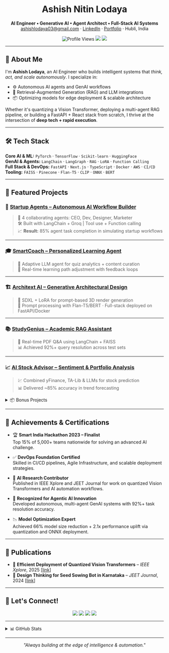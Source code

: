 <!-- Profile README for Ashish Nitin Lodaya (@ashishlodaya123) -->

<h1 align="center">Ashish Nitin Lodaya</h1>
<p align="center">
  <b>AI Engineer • Generative AI • Agent Architect • Full-Stack AI Systems</b><br>
  <a href="mailto:ashishlodaya03@gmail.com">ashishlodaya03@gmail.com</a> · 
  <a href="https://linkedin.com/in/ashish-lodaya-80a83b26a">LinkedIn</a> ·
  <a href="https://tourmaline-licorice-dfced0.netlify.app/">Portfolio</a> · Hubli, India
</p>

<p align="center">
  <img src="https://komarev.com/ghpvc/?username=ashishlodaya123&style=flat-square" alt="Profile Views"/>
  <img src="https://img.shields.io/badge/Role-AI%20Engineer-blue?style=flat-square"/>
  <img src="https://img.shields.io/badge/Stack-FastAPI%20%7C%20LangChain%20%7C%20React-yellowgreen?style=flat-square"/>
</p>

---

## 👋 About Me

I'm **Ashish Lodaya**, an AI Engineer who builds intelligent systems that *think, act, and scale autonomously*. I specialize in:
- ⚙️ Autonomous AI agents and GenAI workflows  
- 🧠 Retrieval-Augmented Generation (RAG) and LLM integrations  
- 📦 Optimizing models for edge deployment & scalable architecture  

Whether it's quantizing a Vision Transformer, deploying a multi-agent RAG pipeline, or building a FastAPI + React stack from scratch, I thrive at the intersection of **deep tech + rapid execution**.

---

## 🛠️ Tech Stack

**Core AI & ML:** `PyTorch` · `TensorFlow` · `Scikit-learn` · `HuggingFace`  
**GenAI & Agents:** `LangChain` · `LangGraph` · `RAG` · `LoRA` · `Function Calling`  
**Full Stack & DevOps:** `FastAPI` · `Next.js` · `TypeScript` · `Docker` · `AWS` · `CI/CD`  
**Tooling:** `FAISS` · `Pinecone` · `Flan-T5` · `CLIP` · `ONNX` · `BERT`

---

## 🚀 Featured Projects

### 🧠 [Startup Agents – Autonomous AI Workflow Builder](#)
> 🧩 4 collaborating agents: CEO, Dev, Designer, Marketer  
> 🛠️ Built with LangChain + Groq | Tool use + Function calling  
> 📈 **Result:** 85% agent task completion in simulating startup workflows

---

### 🎓 [SmartCoach – Personalized Learning Agent](#)
> 🤖 Adaptive LLM agent for quiz analytics + content curation  
> 🎯 Real-time learning path adjustment with feedback loops

---

### 🏗️ [Architext AI – Generative Architectural Design](#)
> 🎨 SDXL + LoRA for prompt-based 3D render generation  
> 🧠 Prompt processing with Flan-T5/BERT · Full-stack deployed on FastAPI/Docker

---

### 📚 [StudyGenius – Academic RAG Assistant](#)
> 📄 Real-time PDF Q&A using LangChain + FAISS  
> 📊 Achieved 92%+ query resolution across test sets

---

### 📈 [AI Stock Advisor – Sentiment & Portfolio Analysis](#)
> 💹 Combined yFinance, TA-Lib & LLMs for stock prediction  
> 📊 Delivered ~85% accuracy in trend forecasting

<details>
<summary>📦 Bonus Projects</summary>

- **Quantized ViT for Edge AI:** ONNX + PyTorch · 66% size reduction · 2.1x speedup  
- **BIAgent:** BI multi-agent system for exec dashboards & natural language queries  
</details>

---

## 🏅 Achievements & Certifications

- 🏆 **Smart India Hackathon 2023 – Finalist**  
  Top 15% of 5,000+ teams nationwide for solving an advanced AI challenge.

- ✅ **DevOps Foundation Certified**  
  Skilled in CI/CD pipelines, Agile Infrastructure, and scalable deployment strategies.

- 🧠 **AI Research Contributor**  
  Published in IEEE Xplore and JEET Journal for work on quantized Vision Transformers and AI automation workflows.

- 🚀 **Recognized for Agentic AI Innovation**  
  Developed autonomous, multi-agent GenAI systems with 92%+ task resolution accuracy.

- 📉 **Model Optimization Expert**  
  Achieved 66% model size reduction + 2.1x performance uplift via quantization and ONNX deployment.

---

## 📖 Publications

- 📄 **Efficient Deployment of Quantized Vision Transformers** – *IEEE Xplore*, 2025 [[link](https://ieeexplore.ieee.org/abstract/document/10912367)]  
- 📄 **Design Thinking for Seed Sowing Bot in Karnataka** – *JEET Journal*, 2024 [[link](https://sciresol.s3.us-east-2.amazonaws.com/srs-j/jeet/pdf/Volume-37/Special%20Issue-2/180_ICTIEE_PAPER_ID_180%20-%20Jayanti%20Shinge.pdf)]

---

## 💬 Let's Connect!

<p align="center">
  <a href="mailto:ashishlodaya03@gmail.com"><img src="https://img.shields.io/badge/Email-D14836?style=flat&logo=gmail&logoColor=white"/></a>
  <a href="https://linkedin.com/in/ashish-lodaya-80a83b26a"><img src="https://img.shields.io/badge/LinkedIn-0077B5?style=flat&logo=linkedin&logoColor=white"/></a>
  <a href="https://tourmaline-licorice-dfced0.netlify.app/"><img src="https://img.shields.io/badge/Portfolio-000?style=flat&logo=firefox-browser&logoColor=white"/></a>
  <a href="https://github.com/ashishlodaya123"><img src="https://img.shields.io/badge/GitHub-181717?style=flat&logo=github&logoColor=white"/></a>
</p>

---

<details>
<summary>📊 GitHub Stats</summary>
<p align="center">
  <img src="https://github-readme-stats.vercel.app/api?username=ashishlodaya123&show_icons=true&theme=radical" width="48%" />
  <img src="https://github-readme-streak-stats.herokuapp.com?user=ashishlodaya123&theme=radical" width="48%" />
</p>
</details>

---

<p align="center"><i>"Always building at the edge of intelligence & automation."</i></p>
